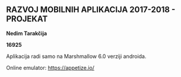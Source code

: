 ## RAZVOJ MOBILNIH APLIKACIJA 2017-2018 - PROJEKAT

**Nedim Tarakčija**

**16925**

Aplikacija radi samo na Marshmallow 6.0 verziji androida.

Online emulator: https://appetize.io/
